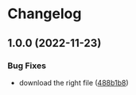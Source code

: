 # Changelog

## 1.0.0 (2022-11-23)


### Bug Fixes

* download the right file ([488b1b8](https://www.github.com/pdemagny/asdf-vela/commit/488b1b87cdac2d0026c871cdb4e441dd565e846f))
